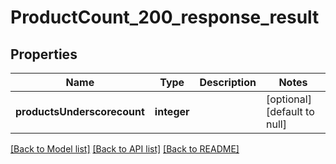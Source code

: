 # ProductCount_200_response_result

## Properties
Name | Type | Description | Notes
------------ | ------------- | ------------- | -------------
**productsUnderscorecount** | **integer** |  | [optional] [default to null]

[[Back to Model list]](../README.md#documentation-for-models) [[Back to API list]](../README.md#documentation-for-api-endpoints) [[Back to README]](../README.md)


